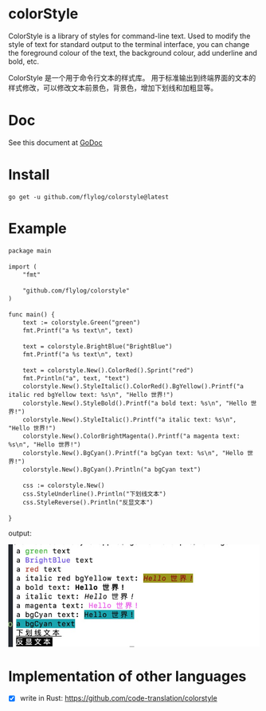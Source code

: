 # colorStyle
ColorStyle is a library of styles for command-line text.
Used to modify the style of text for standard output to the terminal interface, you can change the foreground colour of the text, the background colour, add underline and bold, etc.

ColorStyle 是一个用于命令行文本的样式库。
用于标准输出到终端界面的文本的样式修改，可以修改文本前景色，背景色，增加下划线和加粗显等。

# Doc

See this document at [GoDoc](https://pkg.go.dev/github.com/flylog/colorstyle)

# Install
    
    go get -u github.com/flylog/colorstyle@latest


# Example

```
package main

import (
	"fmt"

	"github.com/flylog/colorstyle"
)

func main() {
	text := colorstyle.Green("green")
	fmt.Printf("a %s text\n", text)

	text = colorstyle.BrightBlue("BrightBlue")
	fmt.Printf("a %s text\n", text)

	text = colorstyle.New().ColorRed().Sprint("red")
	fmt.Println("a", text, "text")
	colorstyle.New().StyleItalic().ColorRed().BgYellow().Printf("a italic red bgYellow text: %s\n", "Hello 世界!")
	colorstyle.New().StyleBold().Printf("a bold text: %s\n", "Hello 世界!")
	colorstyle.New().StyleItalic().Printf("a italic text: %s\n", "Hello 世界!")
	colorstyle.New().ColorBrightMagenta().Printf("a magenta text: %s\n", "Hello 世界!")
	colorstyle.New().BgCyan().Printf("a bgCyan text: %s\n", "Hello 世界!")
	colorstyle.New().BgCyan().Println("a bgCyan text")

	css := colorstyle.New()
	css.StyleUnderline().Println("下划线文本")
	css.StyleReverse().Println("反显文本")

}

```
output:

![](example/output.jpg)
# Implementation of other languages

- [x] write in Rust: https://github.com/code-translation/colorstyle
